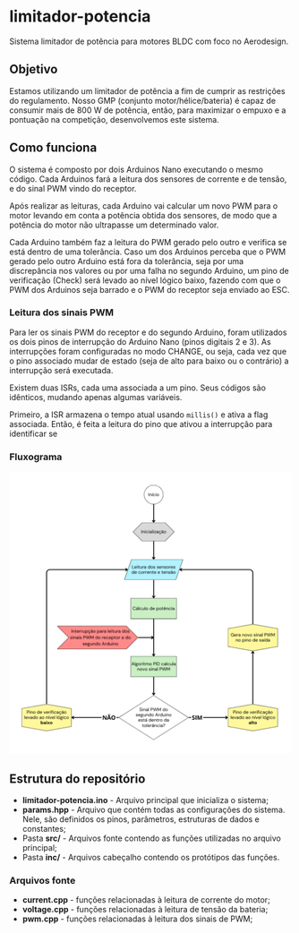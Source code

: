 # limitador-potencia

Sistema limitador de potência para motores BLDC com foco no Aerodesign.

## Objetivo

Estamos utilizando um limitador de potência a fim de cumprir as restrições do regulamento.
Nosso GMP (conjunto motor/hélice/bateria) é capaz de consumir mais de 800 W de potência, então,
para maximizar o empuxo e a pontuação na competição, desenvolvemos este sistema.

## Como funciona

O sistema é composto por dois Arduinos Nano executando o mesmo código.
Cada Arduinos fará a leitura dos sensores de corrente e de tensão, e do sinal PWM vindo do receptor.

Após realizar as leituras, cada Arduino vai calcular um novo PWM para o motor levando em conta
a potência obtida dos sensores, de modo que a potência do motor não ultrapasse um determinado valor.

Cada Arduino também faz a leitura do PWM gerado pelo outro e verifica se está dentro de uma tolerância.
Caso um dos Arduinos perceba que o PWM gerado pelo outro Arduino está fora da tolerância,
seja por uma discrepância nos valores ou por uma falha no segundo Arduino,
um pino de verificação (Check) será levado ao nível lógico baixo, fazendo com que o PWM
dos Arduinos seja barrado e o PWM do receptor seja enviado ao ESC.

### Leitura dos sinais PWM

Para ler os sinais PWM do receptor e do segundo Arduino, foram utilizados os dois pinos de interrupção
do Arduino Nano (pinos digitais 2 e 3). As interrupções foram configuradas no modo CHANGE, ou seja, 
cada vez que o pino associado mudar de estado (seja de alto para baixo ou o contrário) 
a interrupção será executada.

Existem duas ISRs, cada uma associada a um pino. Seus códigos são idênticos, mudando apenas algumas variáveis.

Primeiro, a ISR armazena o tempo atual usando `millis()` e ativa a flag associada. Então, é feita a leitura
do pino que ativou a interrupção para identificar se 

### Fluxograma

![fluxograma](img/fluxograma.png)

## Estrutura do repositório

- **limitador-potencia.ino** - Arquivo principal que inicializa o sistema;
- **params.hpp** - Arquivo que contém todas as configurações do sistema. Nele, são definidos os pinos, parâmetros, estruturas de dados e constantes;
- Pasta **src/** - Arquivos fonte contendo as funções utilizadas no arquivo principal;
- Pasta **inc/** - Arquivos cabeçalho contendo os protótipos das funções.

### Arquivos fonte

- **current.cpp** - funções relacionadas à leitura de corrente do motor;
- **voltage.cpp** - funções relacionadas à leitura de tensão da bateria;
- **pwm.cpp** - funções relacionadas à leitura dos sinais de PWM;
